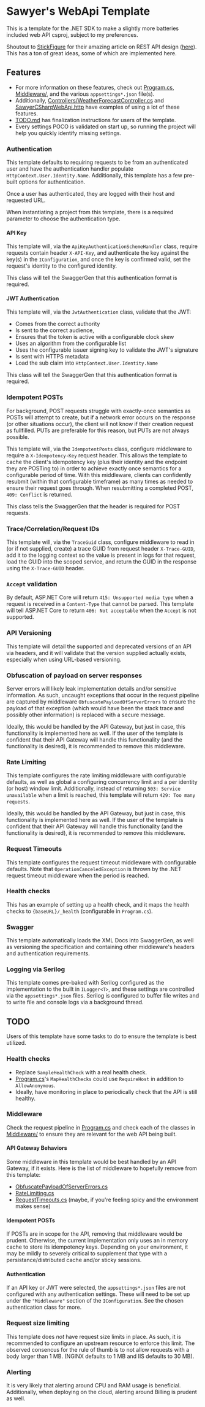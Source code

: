 # Sawyer's WebApi Template

This is a template for the .NET SDK to make a slightly more batteries
included web API csproj, subject to my preferences.

Shoutout to [StickFigure](https://github.com/stickfigure) for their amazing
article on REST API design
([here](https://github.com/stickfigure/blog/wiki/How-to-%28and-how-not-to%29-design-REST-APIs)).
This has a ton of great ideas, some of which are implemented here.

## Features

- For more information on these features, check out [Program.cs](./Program.cs),
  [Middleware/](./Middleware), and the various `appsettings*.json` file(s).
- Additionally, [Controllers/WeatherForecastController.cs](Controllers/WeatherForecastController.cs)
  and [SawyerCSharpWebApi.http](./SawyerCSharpWebApi.http) have examples of using
  a lot of these features.
- [TODO.md](./TODO.md) has finalization instructions for users of the
  template.
- Every settings POCO is validated on start up, so running the project will
  help you quickly identify missing settings.

### Authentication

This template defaults to requiring requests to be from an authenticated user
and have the authentication handler populate `HttpContext.User.Identity.Name`.
Additionally, this template has a few pre-built options for authentication.

Once a user has authenticated, they are logged with their host and requested
URL.

When instantiating a project from this template, there is a required parameter
to choose the authentication type.

#### API Key

This template will, via the `ApiKeyAuthenticationSchemeHandler` class, require
requests contain header `X-API-Key`, and authenticate the key against the
key(s) in the `IConfiguration`, and once the key is confirmed valid, set the
request's identity to the configured identity.

This class will tell the SwaggerGen that this authentication format is
required.

#### JWT Authentication

This template will, via the `JwtAuthentication` class, validate that the JWT:

- Comes from the correct authority
- Is sent to the correct audience,
- Ensures that the token is active with a configurable clock skew
- Uses an algorithm from the configurable list
- Uses the configurable issuer signing key to validate the JWT's signature
- Is sent with HTTPS metadata
- Load the sub claim into `HttpContext.User.Identity.Name`

This class will tell the SwaggerGen that this authentication format is
required.

### Idempotent POSTs

For background, POST requests struggle with exactly-once semantics as POSTs
will attempt to create, but if a network error occurs on the response (or
other situations occur), the client will not know if their creation request as
fullfilled. PUTs are preferable for this reason, but PUTs are not always
possible.

This template will, via the `IdempotentPosts` class, configure middleware to
require a `X-Idempotency-Key` request header. This allows the template to cache
the client's idempotency key (plus their identity and the endpoint they are
POSTing to) in order to achieve exactly once semantics for a configurable
period of time. With this middleware,
clients can confidently resubmit (within that configurable timeframe) as many
times as needed to ensure their request goes through. When resubmitting a
completed POST, `409: Conflict` is returned.

This class tells the SwaggerGen that the header is required for POST requests.

### Trace/Correlation/Request IDs

This template will, via the `TraceGuid` class, configure middleware to read in
(or if not supplied, create) a trace GUID from request header `X-Trace-GUID`,
add it to the logging context so the value is present in logs for that request,
load the GUID into the scoped service, and return the GUID in the response
using the `X-Trace-GUID` header.

### `Accept` validation

By default, ASP.NET Core will return `415: Unsupported media type` when a
request is received in a `Content-Type` that cannot be parsed. This template
will tell ASP.NET Core to return `406: Not acceptable` when the
`Accept` is not supported.

### API Versioning

This template will detail the supported and deprecated versions of an API
via headers, and it will validate that the version supplied actually exists,
especially when using URL-based versioning.

### Obfuscation of payload on server responses

Server errors will likely leak implementation details and/or sensitive
information. As such, uncaught exceptions that occur in the request pipeline
are captured by middleware `ObfuscatePayloadOfServerErrors` to ensure the
payload of that exception (which would have been the stack trace and possibly
other information) is replaced with a secure message.

Ideally, this would be handled by the API Gateway, but just in case, this
functionality is implemented here as well. If the user of the template is
confident that their API Gateway will handle this functionality (and the
functionality is desired), it is recommended to remove this middleware.

### Rate Limiting

This template configures the rate limiting middleware with configurable
defaults, as well as global a configuring concurrency limit and a per identity
(or host) window limit. Additionally, instead of returning
`503: Service unavailable` when a limit is reached, this template will return
`429: Too many requests`.

Ideally, this would be handled by the API Gateway, but just in case, this
functionality is implemented here as well. If the user of the template is
confident that their API Gateway will handle this functionality (and the
functionality is desired), it is recommended to remove this middleware.

### Request Timeouts

This template configures the request timeout middleware with configurable
defaults. Note that `OperationCanceledException` is thrown by the .NET
request timeout middleware when the period is reached.

### Health checks

This has an example of setting up a health check, and it maps the health
checks to `{baseURL}/_health` (configurable in `Program.cs`).

### Swagger

This template automatically loads the XML Docs into SwaggerGen, as well as
versioning the specification and containing other middleware's headers and
authentication requirements.

### Logging via Serilog

This template comes pre-baked with Serilog configured as the implementation to
the built in `ILogger<T>`, and these settings are controlled via the
`appsettings*.json` files. Serilog is configured to buffer file writes and
to write file and console logs via a background thread.

## TODO

Users of this template have some tasks to do to ensure the template is best
utilized.

### Health checks

- Replace `SampleHealthCheck` with a real health check.
- [Program.cs](./Program.cs)'s `MapHealthChecks` could use `RequireHost`
  in addition to `AllowAnonymous`.
- Ideally, have monitoring in place to periodically check that the API is still
  healthy.

### Middleware

Check the request pipeline in [Program.cs](./Program.cs) and check each of the
classes in [Middleware/](./Middleware) to ensure they are relevant for the
web API being built.

#### API Gateway Behaviors

Some middleware in this template would be best handled by an API Gateway, if it
exists. Here is the list of middleware to hopefully remove from this template:

- [ObfuscatePayloadOfServerErrors.cs](./Middleware/ObfuscatePayloadOfServerErrors.cs)
- [RateLimiting.cs](./Middleware/RateLimiting.cs)
- [RequestTimeouts.cs](./Middleware/RequestTimeouts.cs) (maybe, if you're
  feeling spicy and the environment makes sense)

#### Idempotent POSTs

If POSTs are in scope for the API, removing that middleware would be prudent.
Otherwise, the current implementation only uses an in memory cache to store its
idempotency keys. Depending on your environment, it may be mildly to severely
critical to supplement that type with a persistance/distributed cache and/or
sticky sessions.

#### Authentication

If an API key or JWT were selected, the `appsettings*.json` files are not
configured with any authentication settings. These will need to be set up under
the `"Middleware"` section of the `IConfiguration`. See the chosen
authentication class for more.

### Request size limiting

This template does *not* have request size limits in place. As such, it is
recommended to configure an upstream resource to enforce this limit. The
observed consencus for the rule of thumb is to not allow requests with a body
larger than 1 MB. (NGINX defaults to 1 MB and IIS defaults to 30 MB).

### Alerting

It is very likely that alerting around CPU and RAM usage is beneficial.
Additionally, when deploying on the cloud, alerting around Billing is prudent
as well.
